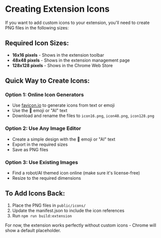 # Creating Extension Icons

If you want to add custom icons to your extension, you'll need to create PNG files in the following sizes:

## Required Icon Sizes:
- **16x16 pixels** - Shows in the extension toolbar
- **48x48 pixels** - Shows in the extension management page  
- **128x128 pixels** - Shows in the Chrome Web Store

## Quick Way to Create Icons:

### Option 1: Online Icon Generators
- Use [favicon.io](https://favicon.io/favicon-generator/) to generate icons from text or emoji
- Use the 🤖 emoji or "AI" text
- Download and rename the files to `icon16.png`, `icon48.png`, `icon128.png`

### Option 2: Use Any Image Editor
- Create a simple design with the 🤖 emoji or "AI" text
- Export in the required sizes
- Save as PNG files

### Option 3: Use Existing Images
- Find a robot/AI themed icon online (make sure it's license-free)
- Resize to the required dimensions

## To Add Icons Back:
1. Place the PNG files in `public/icons/`
2. Update the manifest.json to include the icon references
3. Run `npm run build:extension`

For now, the extension works perfectly without custom icons - Chrome will show a default placeholder.